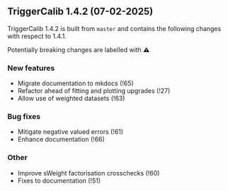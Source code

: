 ## TriggerCalib 1.4.2 (07-02-2025)

TriggerCalib 1.4.2 is built from ``master`` and contains the following changes with respect to 1.4.1.

Potentially breaking changes are labelled with :warning:

### New features
 - Migrate documentation to mkdocs (!65)
 - Refactor ahead of fitting and plotting upgrades (!27)
 - Allow use of weighted datasets (!63)

### Bug fixes
 - Mitigate negative valued errors (!61)
 - Enhance documentation (!66)

### Other
 - Improve sWeight factorisation crosschecks (!60)
 - Fixes to documentation (!51)